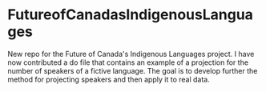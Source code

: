 # FutureofCanadasIndigenousLanguages
New repo for the Future of Canada's Indigenous Languages project. I have now contributed a do file that contains an example of a projection for the number of speakers of a fictive language. The goal is to develop further the method for projecting speakers and then apply it to real data.
